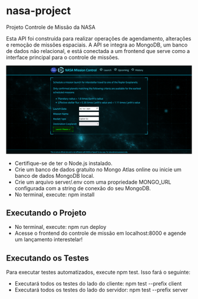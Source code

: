 # nasa-project

Projeto Controle de Missão da NASA


Esta API foi construída para realizar operações de agendamento, alterações e remoção de missões espaciais. A API se integra ao MongoDB, um banco de dados não relacional, e está conectada a um frontend que serve como a interface principal para o controle de missões.

![Home Page](imgs/homepage.png)


* Certifique-se de ter o Node.js instalado.
* Crie um banco de dados gratuito no Mongo Atlas online ou inicie um banco de dados MongoDB local.
* Crie um arquivo server/.env com uma propriedade MONGO_URL configurada com a string de conexão do seu MongoDB.
* No terminal, execute: npm install

## Executando o Projeto

* No terminal, execute: npm run deploy
* Acesse o frontend do controle de missão em localhost:8000 e agende um lançamento interestelar!

## Executando os Testes

Para executar testes automatizados, execute npm test. Isso fará o seguinte:

* Executará todos os testes do lado do cliente: npm test --prefix client
* Executará todos os testes do lado do servidor: npm test --prefix server




